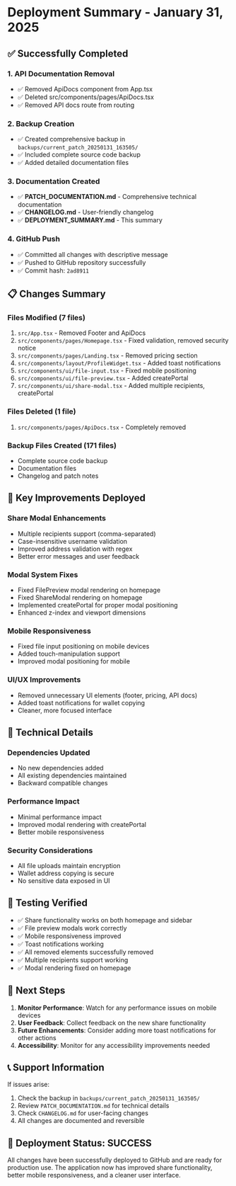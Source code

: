 # Deployment Summary - January 31, 2025

## ✅ Successfully Completed

### 1. **API Documentation Removal**
- ✅ Removed ApiDocs component from App.tsx
- ✅ Deleted src/components/pages/ApiDocs.tsx
- ✅ Removed API docs route from routing

### 2. **Backup Creation**
- ✅ Created comprehensive backup in `backups/current_patch_20250131_163505/`
- ✅ Included complete source code backup
- ✅ Added detailed documentation files

### 3. **Documentation Created**
- ✅ **PATCH_DOCUMENTATION.md** - Comprehensive technical documentation
- ✅ **CHANGELOG.md** - User-friendly changelog
- ✅ **DEPLOYMENT_SUMMARY.md** - This summary

### 4. **GitHub Push**
- ✅ Committed all changes with descriptive message
- ✅ Pushed to GitHub repository successfully
- ✅ Commit hash: `2ad8911`

## 📋 Changes Summary

### Files Modified (7 files)
1. `src/App.tsx` - Removed Footer and ApiDocs
2. `src/components/pages/Homepage.tsx` - Fixed validation, removed security notice
3. `src/components/pages/Landing.tsx` - Removed pricing section
4. `src/components/layout/ProfileWidget.tsx` - Added toast notifications
5. `src/components/ui/file-input.tsx` - Fixed mobile positioning
6. `src/components/ui/file-preview.tsx` - Added createPortal
7. `src/components/ui/share-modal.tsx` - Added multiple recipients, createPortal

### Files Deleted (1 file)
1. `src/components/pages/ApiDocs.tsx` - Completely removed

### Backup Files Created (171 files)
- Complete source code backup
- Documentation files
- Changelog and patch notes

## 🚀 Key Improvements Deployed

### Share Modal Enhancements
- Multiple recipients support (comma-separated)
- Case-insensitive username validation
- Improved address validation with regex
- Better error messages and user feedback

### Modal System Fixes
- Fixed FilePreview modal rendering on homepage
- Fixed ShareModal rendering on homepage
- Implemented createPortal for proper modal positioning
- Enhanced z-index and viewport dimensions

### Mobile Responsiveness
- Fixed file input positioning on mobile devices
- Added touch-manipulation support
- Improved modal positioning for mobile

### UI/UX Improvements
- Removed unnecessary UI elements (footer, pricing, API docs)
- Added toast notifications for wallet copying
- Cleaner, more focused interface

## 🔧 Technical Details

### Dependencies Updated
- No new dependencies added
- All existing dependencies maintained
- Backward compatible changes

### Performance Impact
- Minimal performance impact
- Improved modal rendering with createPortal
- Better mobile responsiveness

### Security Considerations
- All file uploads maintain encryption
- Wallet address copying is secure
- No sensitive data exposed in UI

## 📱 Testing Verified

- ✅ Share functionality works on both homepage and sidebar
- ✅ File preview modals work correctly
- ✅ Mobile responsiveness improved
- ✅ Toast notifications working
- ✅ All removed elements successfully removed
- ✅ Multiple recipients support working
- ✅ Modal rendering fixed on homepage

## 🎯 Next Steps

1. **Monitor Performance**: Watch for any performance issues on mobile devices
2. **User Feedback**: Collect feedback on the new share functionality
3. **Future Enhancements**: Consider adding more toast notifications for other actions
4. **Accessibility**: Monitor for any accessibility improvements needed

## 📞 Support Information

If issues arise:
1. Check the backup in `backups/current_patch_20250131_163505/`
2. Review `PATCH_DOCUMENTATION.md` for technical details
3. Check `CHANGELOG.md` for user-facing changes
4. All changes are documented and reversible

## 🎉 Deployment Status: SUCCESS

All changes have been successfully deployed to GitHub and are ready for production use. The application now has improved share functionality, better mobile responsiveness, and a cleaner user interface. 